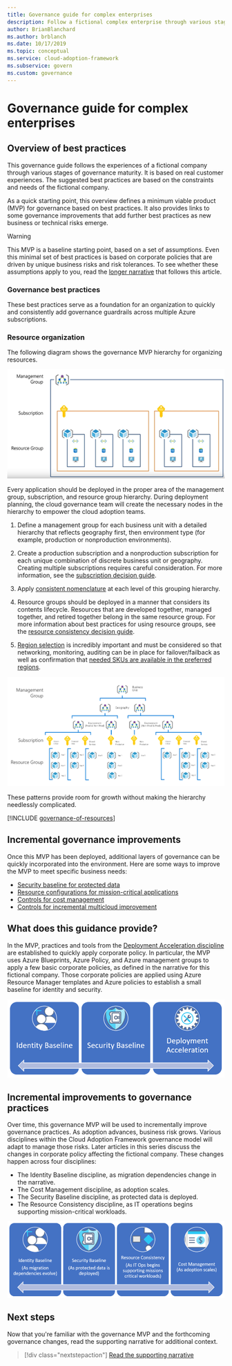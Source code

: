 ```yaml
---
title: Governance guide for complex enterprises
description: Follow a fictional complex enterprise through various stages of governance maturity, as it defines a minimum viable product (MVP) based on best practices.
author: BrianBlanchard
ms.author: brblanch
ms.date: 10/17/2019
ms.topic: conceptual
ms.service: cloud-adoption-framework
ms.subservice: govern
ms.custom: governance
---
```


# Governance guide for complex enterprises

## Overview of best practices

This governance guide follows the experiences of a fictional company through various stages of governance maturity. It is based on real customer experiences. The suggested best practices are based on the constraints and needs of the fictional company.

As a quick starting point, this overview defines a minimum viable product (MVP) for governance based on best practices. It also provides links to some governance improvements that add further best practices as new business or technical risks emerge.

> [!WARNING]
> This MVP is a baseline starting point, based on a set of assumptions. Even this minimal set of best practices is based on corporate policies that are driven by unique business risks and risk tolerances. To see whether these assumptions apply to you, read the [longer narrative](./narrative.md) that follows this article.

### Governance best practices

These best practices serve as a foundation for an organization to quickly and consistently add governance guardrails across multiple Azure subscriptions.

### Resource organization

The following diagram shows the governance MVP hierarchy for organizing resources.

![Diagram of resource organization](../../../_images/govern/resource-organization.png)

Every application should be deployed in the proper area of the management group, subscription, and resource group hierarchy. During deployment planning, the cloud governance team will create the necessary nodes in the hierarchy to empower the cloud adoption teams.

1. Define a management group for each business unit with a detailed hierarchy that reflects geography first, then environment type (for example, production or nonproduction environments).

1. Create a production subscription and a nonproduction subscription for each unique combination of discrete business unit or geography. Creating multiple subscriptions requires careful consideration. For more information, see the [subscription decision guide](../../../decision-guides/subscriptions/index.md).

1. Apply [consistent nomenclature](../../../ready/azure-best-practices/naming-and-tagging.md) at each level of this grouping hierarchy.

1. Resource groups should be deployed in a manner that considers its contents lifecycle. Resources that are developed together, managed together, and retired together belong in the same resource group. For more information about best practices for using resource groups, see the [resource consistency decision guide](../../../decision-guides/resource-consistency/index.md).

1. [Region selection](../../../migrate/azure-best-practices/multiple-regions.md) is incredibly important and must be considered so that networking, monitoring, auditing can be in place for failover/failback as well as confirmation that [needed SKUs are available in the preferred regions](https://azure.microsoft.com/global-infrastructure/services).

![Diagram of large enterprise resource organization](../../../_images/govern/large-enterprise-resource-organization.png)

These patterns provide room for growth without making the hierarchy needlessly complicated.

[!INCLUDE [governance-of-resources](../../../../includes/governance-of-resources.md)]

<!-- TODO: See comments for suggestion to possibly add here -->

## Incremental governance improvements

Once this MVP has been deployed, additional layers of governance can be quickly incorporated into the environment. Here are some ways to improve the MVP to meet specific business needs:

- [Security baseline for protected data](./security-baseline-improvement.md)
- [Resource configurations for mission-critical applications](./resource-consistency-improvement.md)
- [Controls for cost management](./cost-management-improvement.md)
- [Controls for incremental multicloud improvement](./multicloud-improvement.md)

## What does this guidance provide?

In the MVP, practices and tools from the [Deployment Acceleration discipline](../../deployment-acceleration/index.md) are established to quickly apply corporate policy. In particular, the MVP uses Azure Blueprints, Azure Policy, and Azure management groups to apply a few basic corporate policies, as defined in the narrative for this fictional company. Those corporate policies are applied using Azure Resource Manager templates and Azure policies to establish a small baseline for identity and security.

![Diagram showing an example of an incremental governance MVP.](../../../_images/govern/governance-mvp.png)

## Incremental improvements to governance practices

Over time, this governance MVP will be used to incrementally improve governance practices. As adoption advances, business risk grows. Various disciplines within the Cloud Adoption Framework governance model will adapt to manage those risks. Later articles in this series discuss the changes in corporate policy affecting the fictional company. These changes happen across four disciplines:

- The Identity Baseline discipline, as migration dependencies change in the narrative.
- The Cost Management discipline, as adoption scales.
- The Security Baseline discipline, as protected data is deployed.
- The Resource Consistency discipline, as IT operations begins supporting mission-critical workloads.

![Diagram showing an example of incremental improvements to governance practices.](../../../_images/govern/governance-improvement-large.png)

## Next steps

Now that you're familiar with the governance MVP and the forthcoming governance changes, read the supporting narrative for additional context.

> [!div class="nextstepaction"]
> [Read the supporting narrative](./narrative.md)
